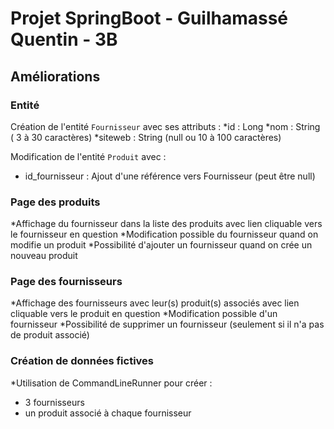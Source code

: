  # Projet SpringBoot - Guilhamassé Quentin - 3B

## Améliorations

### Entité

Création de l'entité `Fournisseur` avec ses attributs : 
 *id : Long
 *nom : String ( 3 à 30 caractères)
 *siteweb : String (null ou 10 à 100 caractères)

Modification de l'entité `Produit` avec : 
 * id_fournisseur : Ajout d'une référence vers Fournisseur (peut être null)

### Page des produits
*Affichage du fournisseur dans la liste des produits avec lien cliquable vers le fournisseur en question
*Modification possible du fournisseur quand on modifie un produit
*Possibilité d'ajouter un fournisseur quand on crée un nouveau produit

### Page des fournisseurs
*Affichage des fournisseurs avec leur(s) produit(s) associés avec lien cliquable vers le produit en question
*Modification possible d'un fournisseur
*Possibilité de supprimer un fournisseur (seulement si il n'a pas de produit associé)

### Création de données fictives
*Utilisation de CommandLineRunner pour créer : 
 * 3 fournisseurs
 * un produit associé à chaque fournisseur
